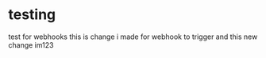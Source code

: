 # testing
test for webhooks
this is change i made for webhook to trigger
and this
 new change
im123

